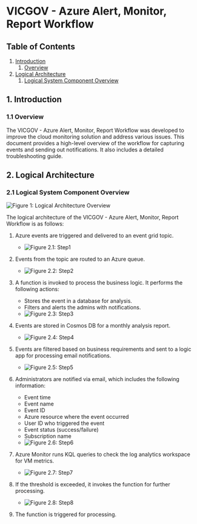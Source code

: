 # VICGOV - Azure Alert, Monitor, Report Workflow

## Table of Contents
1. [Introduction](#1-introduction)
   1. [Overview](#11-overview)
2. [Logical Architecture](#2-logical-architecture)
   1. [Logical System Component Overview](#21-logical-system-component-overview)

## 1. Introduction
### 1.1 Overview

The VICGOV - Azure Alert, Monitor, Report Workflow was developed to improve the cloud monitoring solution and address various issues. This document provides a high-level overview of the workflow for capturing events and sending out notifications. It also includes a detailed troubleshooting guide.

## 2. Logical Architecture
### 2.1 Logical System Component Overview
![Figure 1: Logical Architecture Overview](./.images/workflow.png)

The logical architecture of the VICGOV - Azure Alert, Monitor, Report Workflow is as follows:

1. Azure events are triggered and delivered to an event grid topic.
   - ![Figure 2.1: Step1](./.images/step1.png)

2. Events from the topic are routed to an Azure queue.
   - ![Figure 2.2: Step2](./.images/step2.png)

3. A function is invoked to process the business logic. It performs the following actions:
   - Stores the event in a database for analysis.
   - Filters and alerts the admins with notifications.
   - ![Figure 2.3: Step3](./.images/step3.png)

4. Events are stored in Cosmos DB for a monthly analysis report.
   - ![Figure 2.4: Step4](./.images/step4.png)

5. Events are filtered based on business requirements and sent to a logic app for processing email notifications.
   - ![Figure 2.5: Step5](./.images/step5.png)

6. Administrators are notified via email, which includes the following information:
   - Event time
   - Event name
   - Event ID
   - Azure resource where the event occurred
   - User ID who triggered the event
   - Event status (success/failure)
   - Subscription name
   - ![Figure 2.6: Step6](./.images/step6.png)

7. Azure Monitor runs KQL queries to check the log analytics workspace for VM metrics.
   - ![Figure 2.7: Step7](./.images/step7.png)

8. If the threshold is exceeded, it invokes the function for further processing.
   - ![Figure 2.8: Step8](./.images/step8.png)

9. The function is triggered for processing.

